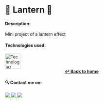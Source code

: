 # 🔦 Lantern 🔦

#### Description: ####

Mini project of a lantern effect

#### Technologies used: ####

<img src="https://skills.thijs.gg/icons?i=html,css,scss,js" alt="Technologies" height="50"/>

<div align="center">
  <a href="https://github.com/Devittor/practical-projects">
    <strong>↩ Back to home</strong>
  </a>
</div>

#### 🔍 Contact me on: ####
<div>
  <a href="https://www.instagram.com/jvittorgomes/" target="_blank">
    <img src="https://img.shields.io/badge/-Instagram-%23E4405F?style=for-the-badge&logo=instagram&logoColor=white" target="_blank">
  </a>
  <a href="mailto:devitor.contact@gmail.com"  target="_blank">
    <img src="https://img.shields.io/badge/Gmail-D14836?style=for-the-badge&logo=gmail&logoColor=white">
  </a>
  <a href="https://www.linkedin.com/in/vitor-gomes-dev/" target="_blank">
    <img src="https://img.shields.io/badge/-LinkedIn-%230077B5?style=for-the-badge&logo=linkedin&logoColor=white">
  </a>    
</div>